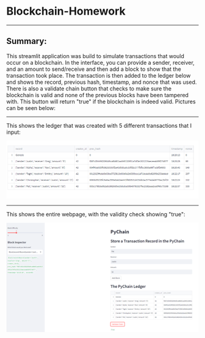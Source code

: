# Blockchain-Homework
---

## Summary:
>
This streamlit application was build to simulate transactions that would occur on a blockchain. In the interface, you can provide a sender, receiver, and an amount to send/receive and then add a block to show that the transaction took place. The transaction is then added to the ledger below and shows the record, previous hash, timestamp, and nonce that was used. There is also a validate chain button that checks to make sure the blockchain is valid and none of the previous blocks have been tampered with. This button will return "true" if the blockchain is indeed valid. Pictures can be seen below:

---
This shows the ledger that was created with 5 different transactions that I input:
>
![ledger](Instructions/Images/Blockchain.PNG)


---
This shows the entire webpage, with the validity check showing "true":
>
![valid](Instructions/Images/validated%20chain.PNG)

